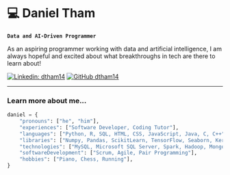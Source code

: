 # 💻 Daniel Tham

**`Data and AI-Driven Programmer`**

As an aspiring programmer working with data and artificial intelligence, I am always hopeful and excited about what breakthroughs in tech are there to learn about!

[![Linkedin: dtham14](https://img.shields.io/badge/-dtham14-blue?style=flat-square&logo=Linkedin&logoColor=white&link=https://www.linkedin.com/in/dtham14/)](https://www.linkedin.com/in/dtham14/)
[![GitHub dtham14](https://img.shields.io/github/followers/dtham14?label=follow&style=social)](https://github.com/Dtham14)

---

### Learn more about me...  

```python
daniel = {
    "pronouns": ["he", "him"],
    "experiences": ["Software Developer, Coding Tutor"],
    "languages": ["Python, R, SQL, HTML, CSS, JavaScript, Java, C, C++"],
    "libraries": ["Numpy, Pandas, ScikitLearn, TensorFlow, Seaborn, Keras, PyTorch"], 
    "technologies": ["MySQL, Microsoft SQL Server, Spark, Hadoop, MongoDB, Flask, Docker"],
    "softwareDevelopment": ["Scrum, Agile, Pair Programming"],
    "hobbies": ["Piano, Chess, Running"],
}
```
<!--
<details>
 <summary><h3>👨‍💻 Daniel's Programming Updates</h3></summary>
   Sept 14, 2024
   - Exploring various web scraping techniques to create a web scrapper to scrape game data 
-->

